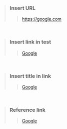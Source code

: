 
> ### Insert URL
>>https://google.com

<br>

> ### Insert link in test
>> [Google](https://google.com)

<br>

> ### Insert title in link
>> [Google](https://google.com "google homepage")

<br>

> ### Reference link
>> [Google link]: https://google.com
>> [Google][Google link]
